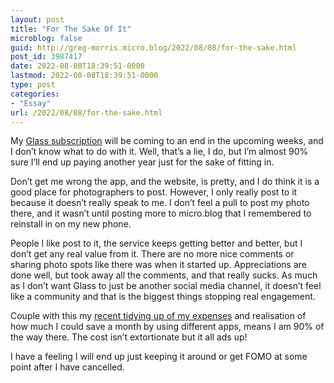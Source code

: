 ```yaml
---
layout: post
title: "For The Sake Of It"
microblog: false
guid: http://greg-morris.micro.blog/2022/08/08/for-the-sake.html
post_id: 3987417
date: 2022-08-08T18:39:51-0000
lastmod: 2022-08-08T18:39:51-0000
type: post
categories:
- "Essay"
url: /2022/08/08/for-the-sake.html
---
```

My [Glass subscription](https://glass.photo/gr36) will be coming to an end in the upcoming weeks, and I don’t know what to do with it. Well, that’s a lie, I do, but I’m almost 90% sure I’ll end up paying another year just for the sake of fitting in. 

Don’t get me wrong the app, and the website, is pretty, and I do think it is a good place for photographers to post. However, I only really post to it because it doesn’t really speak to me. I don’t feel a pull to post my photo there, and it wasn’t until posting more to micro.blog that I remembered to reinstall in on my new phone.

People I like post to it, the service keeps getting better and better, but I don’t get any real value from it. There are no more nice comments or sharing photo spots like there was when it started up. Appreciations are done well, but took away all the comments, and that really sucks. As much as I don’t want Glass to just be another social media channel, it doesn’t feel like a community and that is the biggest things stopping real engagement.

Couple with this my [recent tidying up of my expenses](https://micro.gregmorris.co.uk/2022/08/02/trying-to-slim.html) and realisation of how much I could save a month by using different apps, means I am 90% of the way there. The cost isn’t extortionate but it all ads up!

I have a feeling I will end up just keeping it around or get FOMO at some point after I have cancelled. 

